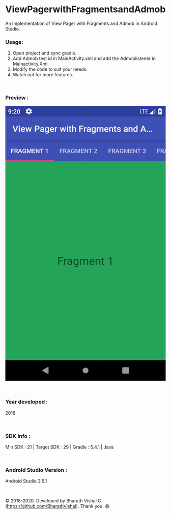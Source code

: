 ﻿# ViewPagerwithFragmentsandAdmob

An implementation of View Pager with Fragments and Admob in Android Studio. 


### Usage:
1. Open project and sync gradle.
2. Add Admob test id in MainActivity.xml and add the Admoblistener in Mainactivity.Xml.
3. Modify the code to suit your needs.
4. Watch out for more features.



&nbsp;

### Preview : 
![](https://github.com/BharathVishal/ViewPagerwithFragmentsandAdmob/blob/master/Preview/PreviewGif.gif)


&nbsp;

### Year developed : 
2018


&nbsp;

### SDK Info : 
Min SDK : 21  | Target SDK : 29 | Gradle : 5.4.1 | Java

&nbsp;


### Android Studio Version : 
Android Studio 3.5.1


&nbsp;

© 2018-2020. Developed by Bharath Vishal G (https://github.com/BharathVishal).
Thank you. :smile:
